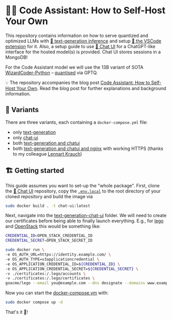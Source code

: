 # 🧙‍♀️ Code Assistant: How to Self-Host Your Own
This repository contains information on how to serve quantized and optimized LLMs with [🤗 text-generation inference](https://github.com/huggingface/text-generation-inference) and setup [🤗 the VSCode extension](https://github.com/huggingface/huggingface-vscode) for it. Also, a setup guide to use [🤗 Chat UI](https://github.com/huggingface/chat-ui/tree/main) for a ChatGPT-like interface for the hosted model(s) is provided. Chat UI stores sessions in a MongoDB!

For the Code Assistant model we will use the 13B variant of SOTA [WizardCoder-Python](https://huggingface.co/WizardLM/WizardCoder-Python-13B-V1.0) – [quantised](https://huggingface.co/TheBloke/WizardCoder-Python-13B-V1.0-GPTQ) via GPTQ.

💡 The repository accompanies the blog post [Code Assistant: How to Self-Host Your Own](https://www.inovex.de/de/blog/code-assistant-how-to-self-host-your-own/). Read the blog post for further explanations and background information.

## 🎨 Variants
There are three variants, each containing a `docker-compose.yml` file:
- only [text-generation](text-generation)
- only [chat-ui](chat-ui)
- both [text-generation and chatui](text-generation-chat-ui)
- both [text-generation and chatui and nginx](text-generation-chat-ui) with working HTTPS (thanks to my colleague [Lennart Krauch](https://github.com/Lennart01))

## 🏗️ Getting started
This guide assumes you want to set-up the "whole package". First, clone the [🤗 Chat UI](https://github.com/huggingface/chat-ui/tree/main) repository, copy the [`.env.local`](chatui/.env.local) to the root directory of your cloned repository and build the image via 

```bash
sudo docker build . -t chat-ui:latest
```

Next, navigate into the [text-generation-chat-ui](text-generation-chat-ui) folder. We will need to create our certificates before being able to finally launch everything. E.g., for [lego](https://github.com/go-acme/lego) and [OpenStack](https://www.openstack.org/) this would be something like:

```bash
CREDENTIAL_ID=OPEN_STACK_CREDENTIAL_ID
CREDENTIAL_SECRET=OPEN_STACK_SECRET_ID

sudo docker run \
-e OS_AUTH_URL=https://identity.example.com/ \
-e OS_AUTH_TYPE=v3applicationcredential \
-e OS_APPLICATION_CREDENTIAL_ID=${CREDENTIAL_ID} \
-e OS_APPLICATION_CREDENTIAL_SECRET=${CREDENTIAL_SECRET} \
-v ./certificates:/.lego/accounts \
-v ./certificates:/.lego/certificates \
goacme/lego --email you@example.com --dns designate --domains www.example.com,api.example.com --accept-tos run
```

Now you can start the [docker-compose.ym](text-generation-chat-ui-ssl/docker-compose.yml) with:

```bash
sudo docker compose up -d
```
 
That's it 🎉!
